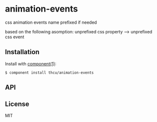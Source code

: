 
# animation-events

  css animation events name prefixed if needed
  
  based on the following asomption:
  unprefixed css property --> unprefixed css event

## Installation

  Install with [component(1)](http://component.io):

    $ component install thcu/animation-events

## API



## License

  MIT
